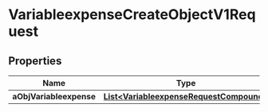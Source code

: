 

# VariableexpenseCreateObjectV1Request

## Properties

Name | Type | Description | Notes
------------ | ------------- | ------------- | -------------
**aObjVariableexpense** | [**List&lt;VariableexpenseRequestCompound&gt;**](VariableexpenseRequestCompound.md) |  | 




